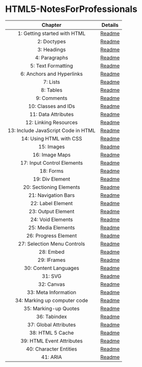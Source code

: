 # HTML5-NotesForProfessionals

| Chapter | Details |
|:-------:|:-------:|
| 1: Getting started with HTML | [Readme]() |
| 2: Doctypes | [Readme]() |
| 3: Headings | [Readme]() |
| 4: Paragraphs | [Readme]() |
| 5: Text Formatting | [Readme]() |
| 6: Anchors and Hyperlinks | [Readme]() |
| 7: Lists | [Readme]() |
| 8: Tables | [Readme]() |
| 9: Comments | [Readme]() |
| 10: Classes and IDs | [Readme]() |
| 11: Data Attributes | [Readme]() |
| 12: Linking Resources | [Readme]() |
| 13: Include JavaScript Code in HTML | [Readme]() |
| 14: Using HTML with CSS | [Readme]() |
| 15: Images | [Readme]() |
| 16: Image Maps | [Readme]() |
| 17: Input Control Elements | [Readme]() |
| 18: Forms | [Readme]() |
| 19: Div Element | [Readme]() |
| 20: Sectioning Elements | [Readme]() |
| 21: Navigation Bars | [Readme]() |
| 22: Label Element | [Readme]() |
| 23: Output Element | [Readme]() |
| 24: Void Elements | [Readme]() |
| 25: Media Elements | [Readme]() |
| 26: Progress Element | [Readme]() |
| 27: Selection Menu Controls | [Readme]() |
| 28: Embed | [Readme]() |
| 29: IFrames | [Readme]() |
| 30: Content Languages | [Readme]() |
| 31: SVG | [Readme]() |
| 32: Canvas | [Readme]() |
| 33: Meta Information | [Readme]() |
| 34: Marking up computer code | [Readme]() |
| 35: Marking-up Quotes | [Readme]() |
| 36: Tabindex | [Readme]() |
| 37: Global Attributes | [Readme]() |
| 38: HTML 5 Cache | [Readme]() |
| 39: HTML Event Attributes | [Readme]() |
| 40: Character Entities | [Readme]() |
| 41: ARIA | [Readme]() |